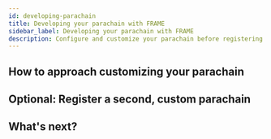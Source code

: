 ```yaml
---
id: developing-parachain
title: Developing your parachain with FRAME
sidebar_label: Developing your parachain with FRAME
description: Configure and customize your parachain before registering it on the relay chain.
---
```


## How to approach customizing your parachain

## Optional: Register a second, custom parachain

## What's next?